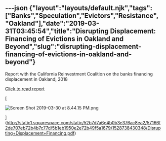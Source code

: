 ---json
{"layout":"layouts/default.njk","tags":["Banks","Speculation","Evictors","Resistance","Oakland"],"date":"2019-03-31T03:45:54","title":"Disrupting Displacement: Financing of Evictions in Oakland and Beyond","slug":"disrupting-displacement-financing-of-evictions-in-oakland-and-beyond"}
---

Report with the California Reinvestment Coalition on the banks financing displacement in Oakland, 2018

[Click to read report](http://static1.squarespace.com/static/52b7d7a6e4b0b3e376ac8ea2/57166f2de707eb72b4b7c77d/5b1eb1950e2e72b49f5a1679/1528738430348/Disrupting+Displacement+Financing.pdf)

[

![Screen Shot 2019-03-30 at 8.44.15 PM.png](https://images.squarespace-cdn.com/content/v1/52b7d7a6e4b0b3e376ac8ea2/1554003871680-F8PDD40IAU638ZEFSQ3G/ke17ZwdGBToddI8pDm48kFzM3kSDHLgd85ySseDNb_BZw-zPPgdn4jUwVcJE1ZvWQUxwkmyExglNqGp0IvTJZamWLI2zvYWH8K3-s_4yszcp2ryTI0HqTOaaUohrI8PIOM0KdlNRW7vTbzBr-VTBjmUmxLCavV8_Jl5Ts2rXGcI/Screen+Shot+2019-03-30+at+8.44.15+PM.png)

](http://static1.squarespace.com/static/52b7d7a6e4b0b3e376ac8ea2/57166f2de707eb72b4b7c77d/5b1eb1950e2e72b49f5a1679/1528738430348/Disrupting+Displacement+Financing.pdf)